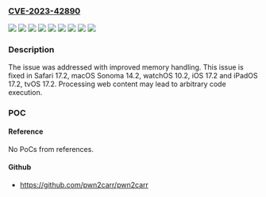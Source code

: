 ### [CVE-2023-42890](https://cve.mitre.org/cgi-bin/cvename.cgi?name=CVE-2023-42890)
![](https://img.shields.io/static/v1?label=Product&message=Safari&color=blue)
![](https://img.shields.io/static/v1?label=Product&message=iOS%20and%20iPadOS&color=blue)
![](https://img.shields.io/static/v1?label=Product&message=macOS&color=blue)
![](https://img.shields.io/static/v1?label=Product&message=tvOS&color=blue)
![](https://img.shields.io/static/v1?label=Product&message=watchOS&color=blue)
![](https://img.shields.io/static/v1?label=Version&message=unspecified%3C%2010.2%20&color=brighgreen)
![](https://img.shields.io/static/v1?label=Version&message=unspecified%3C%2014.2%20&color=brighgreen)
![](https://img.shields.io/static/v1?label=Version&message=unspecified%3C%2017.2%20&color=brighgreen)
![](https://img.shields.io/static/v1?label=Vulnerability&message=Processing%20web%20content%20may%20lead%20to%20arbitrary%20code%20execution&color=brighgreen)

### Description

The issue was addressed with improved memory handling. This issue is fixed in Safari 17.2, macOS Sonoma 14.2, watchOS 10.2, iOS 17.2 and iPadOS 17.2, tvOS 17.2. Processing web content may lead to arbitrary code execution.

### POC

#### Reference
No PoCs from references.

#### Github
- https://github.com/pwn2carr/pwn2carr

